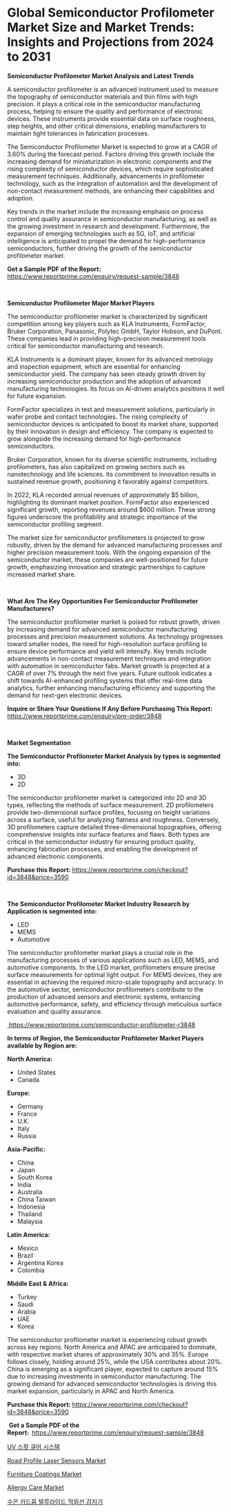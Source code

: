 <p><h1>Global Semiconductor Profilometer Market Size and Market Trends: Insights and Projections from 2024 to 2031</h1></p><p><strong>Semiconductor Profilometer Market Analysis and Latest Trends</strong></p>
<p><p>A semiconductor profilometer is an advanced instrument used to measure the topography of semiconductor materials and thin films with high precision. It plays a critical role in the semiconductor manufacturing process, helping to ensure the quality and performance of electronic devices. These instruments provide essential data on surface roughness, step heights, and other critical dimensions, enabling manufacturers to maintain tight tolerances in fabrication processes.</p><p>The Semiconductor Profilometer Market is expected to grow at a CAGR of 3.60% during the forecast period. Factors driving this growth include the increasing demand for miniaturization in electronic components and the rising complexity of semiconductor devices, which require sophisticated measurement techniques. Additionally, advancements in profilometer technology, such as the integration of automation and the development of non-contact measurement methods, are enhancing their capabilities and adoption.</p><p>Key trends in the market include the increasing emphasis on process control and quality assurance in semiconductor manufacturing, as well as the growing investment in research and development. Furthermore, the expansion of emerging technologies such as 5G, IoT, and artificial intelligence is anticipated to propel the demand for high-performance semiconductors, further driving the growth of the semiconductor profilometer market.</p></p>
<p><strong>Get a Sample PDF of the Report:&nbsp;</strong> <a href="https://www.reportprime.com/enquiry/request-sample/3848">https://www.reportprime.com/enquiry/request-sample/3848</a></p>
<p>&nbsp;</p>
<p><strong>Semiconductor Profilometer Major Market Players</strong></p>
<p><p>The semiconductor profilometer market is characterized by significant competition among key players such as KLA Instruments, FormFactor, Bruker Corporation, Panasonic, Polytec GmbH, Taylor Hobson, and DuPont. These companies lead in providing high-precision measurement tools critical for semiconductor manufacturing and research.</p><p>KLA Instruments is a dominant player, known for its advanced metrology and inspection equipment, which are essential for enhancing semiconductor yield. The company has seen steady growth driven by increasing semiconductor production and the adoption of advanced manufacturing technologies. Its focus on AI-driven analytics positions it well for future expansion.</p><p>FormFactor specializes in test and measurement solutions, particularly in wafer probe and contact technologies. The rising complexity of semiconductor devices is anticipated to boost its market share, supported by their innovation in design and efficiency. The company is expected to grow alongside the increasing demand for high-performance semiconductors.</p><p>Bruker Corporation, known for its diverse scientific instruments, including profilometers, has also capitalized on growing sectors such as nanotechnology and life sciences. Its commitment to innovation results in sustained revenue growth, positioning it favorably against competitors.</p><p>In 2022, KLA recorded annual revenues of approximately $5 billion, highlighting its dominant market position. FormFactor also experienced significant growth, reporting revenues around $600 million. These strong figures underscore the profitability and strategic importance of the semiconductor profiling segment.</p><p>The market size for semiconductor profilometers is projected to grow robustly, driven by the demand for advanced manufacturing processes and higher precision measurement tools. With the ongoing expansion of the semiconductor market, these companies are well-positioned for future growth, emphasizing innovation and strategic partnerships to capture increased market share.</p></p>
<p>&nbsp;</p>
<p><strong>What Are The Key Opportunities For Semiconductor Profilometer Manufacturers?</strong></p>
<p><p>The semiconductor profilometer market is poised for robust growth, driven by increasing demand for advanced semiconductor manufacturing processes and precision measurement solutions. As technology progresses toward smaller nodes, the need for high-resolution surface profiling to ensure device performance and yield will intensify. Key trends include advancements in non-contact measurement techniques and integration with automation in semiconductor fabs. Market growth is projected at a CAGR of over 7% through the next five years. Future outlook indicates a shift towards AI-enhanced profiling systems that offer real-time data analytics, further enhancing manufacturing efficiency and supporting the demand for next-gen electronic devices.</p></p>
<p><strong>Inquire or Share Your Questions If Any Before Purchasing This Report:</strong> <a href="https://www.reportprime.com/enquiry/pre-order/3848">https://www.reportprime.com/enquiry/pre-order/3848</a></p>
<p>&nbsp;</p>
<p><strong>Market Segmentation</strong></p>
<p><strong>The Semiconductor Profilometer Market Analysis by types is segmented into:</strong></p>
<p><ul><li>3D</li><li>2D</li></ul></p>
<p><p>The semiconductor profilometer market is categorized into 2D and 3D types, reflecting the methods of surface measurement. 2D profilometers provide two-dimensional surface profiles, focusing on height variations across a surface, useful for analyzing flatness and roughness. Conversely, 3D profilometers capture detailed three-dimensional topographies, offering comprehensive insights into surface features and flaws. Both types are critical in the semiconductor industry for ensuring product quality, enhancing fabrication processes, and enabling the development of advanced electronic components.</p></p>
<p><strong>Purchase this Report:&nbsp;</strong><a href="https://www.reportprime.com/checkout?id=3848&price=3590">https://www.reportprime.com/checkout?id=3848&price=3590</a></p>
<p>&nbsp;</p>
<p><strong>The Semiconductor Profilometer Market Industry Research by Application is segmented into:</strong></p>
<p><ul><li>LED</li><li>MEMS</li><li>Automotive</li></ul></p>
<p><p>The semiconductor profilometer market plays a crucial role in the manufacturing processes of various applications such as LED, MEMS, and automotive components. In the LED market, profilometers ensure precise surface measurements for optimal light output. For MEMS devices, they are essential in achieving the required micro-scale topography and accuracy. In the automotive sector, semiconductor profilometers contribute to the production of advanced sensors and electronic systems, enhancing automotive performance, safety, and efficiency through meticulous surface evaluation and quality assurance.</p></p>
<p><a href="https://www.reportprime.com/semiconductor-profilometer-r3848">&nbsp;https://www.reportprime.com/semiconductor-profilometer-r3848</a></p>
<p><strong>In terms of Region, the Semiconductor Profilometer Market Players available by Region are:</strong></p>
<p>
    <p> <strong> North America: </strong>
        <ul>
            <li>United States</li>
            <li>Canada</li>
        </ul>
        </p> 
    <p> <strong> Europe: </strong>
        <ul>
            <li>Germany</li>
            <li>France</li>
            <li>U.K.</li>
            <li>Italy</li>
            <li>Russia</li>
        </ul>
        </p> 
    <p> <strong> Asia-Pacific: </strong>
        <ul>
            <li>China</li>
            <li>Japan</li>
            <li>South Korea</li>
            <li>India</li>
            <li>Australia</li>
            <li>China Taiwan</li>
            <li>Indonesia</li>
            <li>Thailand</li>
            <li>Malaysia</li>
        </ul>
        </p> 
    <p> <strong> Latin America: </strong>
        <ul>
            <li>Mexico</li>
            <li>Brazil</li>
            <li>Argentina Korea</li>
            <li>Colombia</li>
        </ul>
        </p> 
    <p> <strong> Middle East & Africa: </strong>
        <ul>
            <li>Turkey</li>
            <li>Saudi</li>
            <li>Arabia</li>
            <li>UAE</li>
            <li>Korea</li>
        </ul>
    </p>
    </p>
<p><p>The semiconductor profilometer market is experiencing robust growth across key regions. North America and APAC are anticipated to dominate, with respective market shares of approximately 30% and 35%. Europe follows closely, holding around 25%, while the USA contributes about 20%. China is emerging as a significant player, expected to capture around 15% due to increasing investments in semiconductor manufacturing. The growing demand for advanced semiconductor technologies is driving this market expansion, particularly in APAC and North America.</p></p>
<p><strong>Purchase this Report: </strong><a href="https://www.reportprime.com/checkout?id=3848&price=3590">https://www.reportprime.com/checkout?id=3848&price=3590</a></p>
<p>&nbsp;<strong>Get a Sample PDF of the Report:&nbsp;&nbsp;</strong><a href="https://www.reportprime.com/enquiry/request-sample/3848">https://www.reportprime.com/enquiry/request-sample/3848</a></p>
<p><strong></strong></p>
<p><p><a href="https://medium.com/@wallacecumfgmings567556/uv-%EC%8A%A4%ED%8C%9F-%EA%B2%BD%ED%99%94-%EC%8B%9C%EC%8A%A4%ED%85%9C-%EC%8B%9C%EC%9E%A5-%EB%8F%99%ED%96%A5-%EB%B0%8F-%EC%A0%84%EB%9E%B5%EC%A0%81-%EC%8B%9C%EC%9E%A5-%ED%86%B5%EC%B0%B0%EB%A0%A5-2024-2031-8501e2a4a442">UV 스팟 큐어 시스템</a></p><p><a href="https://github.com/elizabethdagraca/Market-Research-Report-List-5/blob/main/road-profile-laser-sensors-market.md">Road Profile Laser Sensors Market</a></p><p><a href="https://issuu.com/reportprime-2/docs/furniture-coatings-market-size-2030_7187ce0468b0ee">Furniture Coatings Market</a></p><p><a href="https://medium.com/@salennagilmor/the-global-allergy-care-market-is-expected-to-witness-a-compound-annual-growth-rate-cagr-of-14-8-dee132a342bc">Allergy Care Market</a></p><p><a href="https://medium.com/@wallacecumfgmings567556/mercury-cadmium-telluride-infrared-detector-market-%EC%9D%98-%EA%B8%80%EB%A1%9C%EB%B2%8C-%EC%8B%9C%EC%9E%A5-%EA%B0%9C%EC%9A%94%EB%8A%94-%EC%A0%84-%EC%84%B8%EA%B3%84-%EB%B0%8F-%EC%A3%BC%EC%9A%94-%EC%8B%9C%EC%9E%A5%EC%9D%98-%EC%82%B0%EC%97%85%EC%97%90-%EC%98%81%ED%96%A5%EC%9D%84-%EB%AF%B8%EC%B9%98%EB%8A%94-%EC%A3%BC%EC%9A%94-%ED%8A%B8%EB%A0%8C%EB%93%9C%EC%97%90-a92e888f799a">수은 카드뮴 텔루라이드 적외선 감지기</a></p></p>